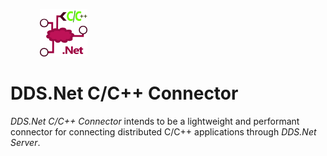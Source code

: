 &nbsp; &nbsp; &nbsp; &nbsp; &nbsp; &nbsp; <img src="./.assets/DDS.Net Connector Icon-CPP-BG-None.png" width="15%" />


# DDS.Net C/C++ Connector

*DDS.Net C/C++ Connector* intends to be a lightweight and performant connector for connecting distributed C/C++ applications through *DDS.Net Server*.
